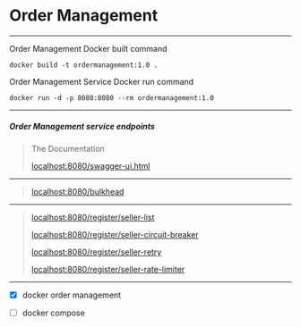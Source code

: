 # Order Management

***

Order Management Docker built command

```shell script
docker build -t ordermanagement:1.0 .
```

Order Management Service Docker run command

```shell script
docker run -d -p 8080:8080 --rm ordermanagement:1.0
```

***

##### Order Management service endpoints

> The Documentation
>
> [localhost:8080/swagger-ui.html](http://localhost:8080/swagger-ui.html)
>
---
> [localhost:8080/bulkhead](http://localhost:8080/bulkhead)
>
---
>
> [localhost:8080/register/seller-list](http://localhost:8080//register/seller-list)
>
> [localhost:8080/register/seller-circuit-breaker](http://localhost:8080//register/seller-circuit-breaker)
>
> [localhost:8080/register/seller-retry](http://localhost:8080//register/seller-retry)
>
> [localhost:8080/register/seller-rate-limiter](http://localhost:8080//register/seller-rate-limiter)
>
***

- [x] docker order management
- [ ] docker compose

